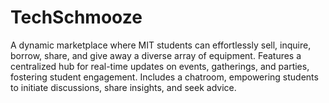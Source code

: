 # TechSchmooze
A dynamic marketplace where MIT students can effortlessly sell, inquire, borrow, share, and give away a diverse array of equipment. Features a centralized hub for real-time updates on events, gatherings, and parties, fostering student engagement. Includes a chatroom, empowering students to initiate discussions, share insights, and seek advice.
